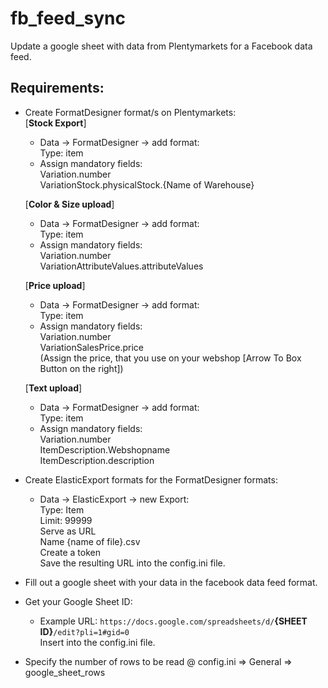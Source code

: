 # fb_feed_sync
Update a google sheet with data from Plentymarkets for a Facebook data feed.

## Requirements:

- Create FormatDesigner format/s on Plentymarkets:  
    [**Stock Export**]
    + Data -> FormatDesigner -> add format:  
        Type: item  
    + Assign mandatory fields:  
        Variation.number  
        VariationStock.physicalStock.{Name of Warehouse}  

    [**Color & Size upload**]
    + Data -> FormatDesigner -> add format:  
        Type: item  
    + Assign mandatory fields:  
        Variation.number  
        VariationAttributeValues.attributeValues  

    [**Price upload**]
    + Data -> FormatDesigner -> add format:  
        Type: item  
    + Assign mandatory fields:  
        Variation.number  
        VariationSalesPrice.price  
        (Assign the price, that you use on your webshop [Arrow To Box Button on the right])  

    [**Text upload**]
    + Data -> FormatDesigner -> add format:  
        Type: item  
    + Assign mandatory fields:  
        Variation.number  
        ItemDescription.Webshopname  
        ItemDescription.description  

- Create ElasticExport formats for the FormatDesigner formats:  
    + Data -> ElasticExport -> new Export:  
        Type: Item  
        Limit: 99999  
        Serve as URL  
        Name {name of file}.csv  
        Create a token  
        Save the resulting URL into the config.ini file.  

- Fill out a google sheet with your data in the facebook data feed format.  
- Get your Google Sheet ID:  
    + Example URL: `https://docs.google.com/spreadsheets/d/`**{SHEET ID}**`/edit?pli=1#gid=0`  
      Insert into the config.ini file.  
- Specify the number of rows to be read @ config.ini => General => google_sheet_rows  
